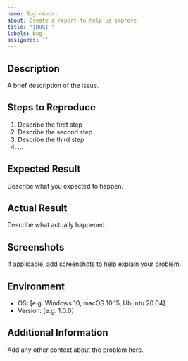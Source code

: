 ```yaml
---
name: Bug report
about: Create a report to help us improve
title: "[BUG] "
labels: bug
assignees: ''
---
```



## Description

A brief description of the issue.

## Steps to Reproduce

1. Describe the first step
2. Describe the second step
3. Describe the third step
4. ...

## Expected Result

Describe what you expected to happen.

## Actual Result

Describe what actually happened.

## Screenshots

If applicable, add screenshots to help explain your problem.

## Environment

- OS: [e.g. Windows 10, macOS 10.15, Ubuntu 20.04]
- Version: [e.g. 1.0.0]

## Additional Information

Add any other context about the problem here.
